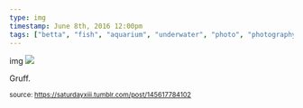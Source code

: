 ```yaml
---
type: img
timestamp: June 8th, 2016 12:00pm
tags: ["betta", "fish", "aquarium", "underwater", "photo", "photography"]
---
```

img
<img src="https://saturdayxiii.github.io/media/145617784102.jpg"/>
                                                                                          
Gruff.
 
                                    
                
                
                
                
                                
<small>source: https://saturdayxiii.tumblr.com/post/145617784102</small>